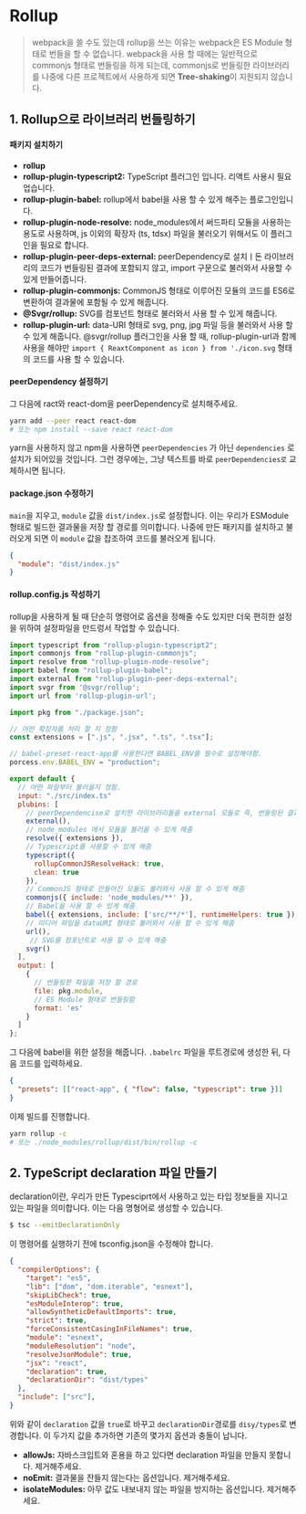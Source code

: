# Rollup

> webpack을 쓸 수도 있는데 rollup을 쓰는 이유는 webpack은 ES Module 형태로 번들을 할 수 없습니다. webpack을 사용 할 때에는 일반적으로 commonjs 형태로 번들링을 하게 되는데, commonjs로 번들링한 라이브러리를 나중에 다른 프로젝트에서 사용하게 되면 **Tree-shaking**이 지원되지 않습니다.

## 1. Rollup으로 라이브러리 번들링하기

#### 패키지 설치하기

- **rollup**
- **rollup-plugin-typescript2:** TypeScript 플러그인 입니다. 리액트 사용시 필요 업습니다.
- **rollup-plugin-babel:** rollup에서 babel을 사용 할 수 있게 해주는 플로그인입니다.
- **rollup-plugin-node-resolve:** node_modules에서 써드파티 모듈을 사용하는 용도로 사용하며, js 이외의 확장자 (ts, tdsx) 파일을 불러오기 위해서도 이 플러그인을 필요로 합니다.
- **rollup-plugin-peer-deps-external:** peerDependency로 설치ㅣ돈 라이브러리의 코드가 번들링된 결과에 포함되지 않고, import 구문으로 불러와서 사용할 수 있게 만들어줍니다.
- **rollup-plugin-commonjs:** CommonJS 형태로 이루어진 모듈의 코드를 ES6로 변환하여 결과물에 포함될 수 있게 해줍니다.
- **@Svgr/rollup:** SVG를 컴포넌트 형태로 불러와서 사용 할 수 있게 해줍니다.
- **rollup-plugin-url:** data-URI 형태로 svg, png, jpg 파일 등을 불러와서 사용 할 수 있게 해줍니다. @svgr/rollup 플러그인을 사용 할 때, rollup-plugin-url과 함께 사용을 해야만 `import { ReaxtComponent as icon } from './icon.svg` 형태의 코드를 사용 할 수 있습니다.

#### peerDependency 설정하기

그 다음에 ract와 react-dom을 peerDependency로 설치해주세요.

```zsh
yarn add --peer react react-dom
# 또는 npm install --save react react-dom
```

yarn을 사용하지 않고 npm을 사용하면 `peerDependencies` 가 아닌 `dependencies` 로 설치가 되어있을 것입니다. 그런 경우에는, 그냥 텍스트를 바로 `peerDependencies로` 교체하시면 됩니다.

#### package.json 수정하기

`main`을 지우고, `module` 값을 `dist/index.js`로 설정합니다. 이는 우리가 ESModule 형태로 빌드한 결과물을 저장 할 경로를 의미합니다. 나중에 만든 패키지를 설치하고 불러오게 되면 이 `module` 값을 찹조하여 코드를 불러오게 됩니다.

```JSON
{
  "module": "dist/index.js"
}
```

#### rollup.config.js 작성하기

rollup을 사용하게 될 때 단순히 명령어로 옵션을 정해줄 수도 있지만 더욱 편히한 설정을 위하여 설정파일을 만드렁서 작업할 수 있습니다.

```javascript
import typescript from "rollup-plugin-typescript2";
import commonjs from "rollup-plugin-commonjs";
import resolve from "rollup-plugin-node-resolve";
import babel from "rollup-plugin-babel";
import external from "rollup-plugin-peer-deps-external";
import svgr from '@svgr/rollup';
import url from 'rollup-plugin-url';

import pkg from "./package.json";

// 어떤 확장자를 처리 할 지 정함
const extensions = [".js", ".jsx", ".ts", ".tsx"];

// babel-preset-react-app를 사용한다면 BABEL_ENV를 필수로 설정해야함.
porcess.env.BABEL_ENV = "production";

export default {
  // 어떤 파일부터 불러올지 정함.
  input: "./src/index.ts"
  plubins: [
    // peerDependencise로 설치한 라이브러리들을 external 모듈로 즉, 번들링된 결과에 포함시키지 않음
    external(),
    // node_modules 에서 모듈을 불러올 수 있게 해줌
    resolve({ extensions }),
    // Typescript를 사용할 수 있게 해줌
    typescript({
      rollupCommonJSResolveHack: true,
      clean: true
    }),
    // CommonJS 형태로 만들어진 모듈도 불러와서 사용 할 수 있게 해줌
    commonjs({ include: 'node_modules/**' }),
    // Babel을 사용 할 수 있게 해줌
    babel({ extensions, include: ['src/**/*'], runtimeHelpers: true }),
    // 미디어 파일을 dataURI 형태로 불러와서 사용 할 수 있게 해줌
    url(),
     // SVG를 컴포넌트로 사용 할 수 있게 해줌
    svgr()
  ],
  output: [
    {
      // 번들링한 파일을 저장 할 경로
      file: pkg.module,
      // ES Module 형태로 번들링함
      format: 'es'
    }
  ]
};
```

그 다음에 babel을 위한 설정을 해줍니다. `.babelrc` 파일을 루트경로에 생성한 뒤, 다음 코드를 입력하세요.

```JSON
{
  "presets": [["react-app", { "flow": false, "typescript": true }]]
}
```

이제 빌드를 진행합니다.

```zsh
yarn rollup -c
# 또는 ./node_modules/rollup/dist/bin/rollup -c
```

## 2. TypeScript declaration 파일 만들기

declaration이란, 우리가 만든 Typesciprt에서 사용하고 있는 타입 정보들을 지니고 있는 파일을 의미합니다. 이는 다음 명형어로 생성할 수 있습니다.

```zsh
$ tsc --emitDeclarationOnly
```

이 명령어를 실행하기 전에 tsconfig.json을 수정해야 합니다.

```JSON
{
  "compilerOptions": {
    "target": "es5",
    "lib": ["dom", "dom.iterable", "esnext"],
    "skipLibCheck": true,
    "esModuleInterop": true,
    "allowSyntheticDefaultImports": true,
    "strict": true,
    "forceConsistentCasingInFileNames": true,
    "module": "esnext",
    "moduleResolution": "node",
    "resolveJsonModule": true,
    "jsx": "react",
    "declaration": true,
    "declarationDir": "dist/types"
  },
  "include": ["src"],
}
```

위와 같이 `declaration` 값을 `true`로 바꾸고 `declarationDir`경로를 `disy/types`로 변경합니다. 이 두가지 값을 추가하면 기존의 몇가지 옵션과 충돌이 납니다.

- **allowJs:** 자바스크입트와 혼용을 하고 있다면 declaration 파일을 만들지 못합니다. 제거해주세요.
- **noEmit:** 결과물을 잔들지 않는다는 옵션입니다. 제거해주세요.
- **isolateModules:** 아무 값도 내보내지 않는 파일을 방지하는 옵션입니다. 제거해주세요.
